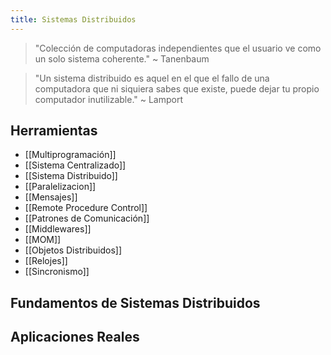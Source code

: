 ```yaml
---
title: Sistemas Distribuidos
---
```


> "Colección de computadoras independientes que el usuario ve como un solo sistema coherente." ~ Tanenbaum

> "Un sistema distribuido es aquel en el que el fallo de una computadora que ni siquiera sabes que existe, puede dejar tu propio computador inutilizable." ~ Lamport

## Herramientas

- [[Multiprogramación]]
- [[Sistema Centralizado]]
- [[Sistema Distribuido]]
- [[Paralelizacion]]
- [[Mensajes]]
- [[Remote Procedure Control]]
- [[Patrones de Comunicación]]
- [[Middlewares]]
- [[MOM]]
- [[Objetos Distribuidos]]
- [[Relojes]]
- [[Sincronismo]]

## Fundamentos de Sistemas Distribuidos

## Aplicaciones Reales
